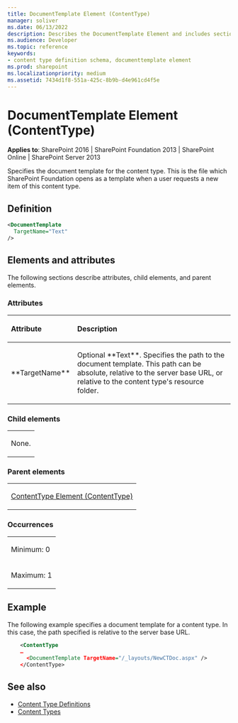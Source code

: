 ```yaml
---
title: DocumentTemplate Element (ContentType)
manager: soliver
ms.date: 06/13/2022
description: Describes the DocumentTemplate Element and includes sections that describe attributes, child elements, and parent elements.
ms.audience: Developer
ms.topic: reference
keywords:
- content type definition schema, documenttemplate element
ms.prod: sharepoint
ms.localizationpriority: medium
ms.assetid: 7434d1f8-551a-425c-8b9b-d4e961cd4f5e
---
```


# DocumentTemplate Element (ContentType)

**Applies to**: SharePoint 2016 | SharePoint Foundation 2013 | SharePoint Online | SharePoint Server 2013

Specifies the document template for the content type. This is the file which SharePoint Foundation opens as a template when a user requests a new item of this content type.

## Definition

```XML
<DocumentTemplate
  TargetName="Text"
/>
```

## Elements and attributes

The following sections describe attributes, child elements, and parent elements.

### Attributes

<table>
<colgroup>
<col width="20%" />
<col width="80%" />
</colgroup>
</colgroup>
<thead>
<tr class="header">
<th align="left"><p>Attribute</p></th>
<th align="left"><p>Description</p></th>
</tr>
</thead>
<tbody>
<tr class="odd">
<td align="left"><p>**TargetName**</p></td>
<td align="left"><p>Optional **Text**. Specifies the path to the document template. This path can be absolute, relative to the server base URL, or relative to the content type's resource folder.</p></td>
</tr>
</tbody>
</table>

### Child elements

<table>
<colgroup>
<col width="100%" />
</colgroup>
<tbody>
<tr class="odd">
<td align="left"><p>None.</p></td>
</tr>
</tbody>
</table>

### Parent elements

<table>
<colgroup>
<col width="100%" />
</colgroup>
<tbody>
<tr class="odd">
<td align="left"><p><span sdata="link"><a href="contenttype-element-contenttype.md">ContentType Element (ContentType)</a></span></p></td>
</tr>
</tbody>
</table>

### Occurrences

<table>
<colgroup>
<col width="100%" />
</colgroup>
<tbody>
<tr class="odd">
<td align="left"><p>Minimum: 0</p></td>
</tr>
<tr class="even">
<td align="left"><p>Maximum: 1</p></td>
</tr>
</tbody>
</table>

## Example

The following example specifies a document template for a content type. In this case, the path specified is relative to the server base URL.

```XML
    <ContentType 
    …
      <DocumentTemplate TargetName="/_layouts/NewCTDoc.aspx" />
    </ContentType>
```

## See also

- [Content Type Definitions](content-type-definitions.md)
- [Content Types](https://msdn.microsoft.com/library/f5e56c7c-f699-466c-a7ad-3d91a7d219a1(Office.15).aspx)








